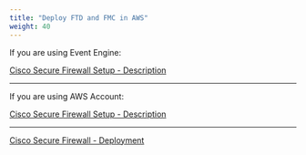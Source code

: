 ```yaml
---
title: "Deploy FTD and FMC in AWS"
weight: 40
---
```


If you are using Event Engine:

[Cisco Secure Firewall Setup - Description](../40_Deploy_FTD_FMC/1_FTD_and_FMC_Event_Engine.md)

---

If you are using AWS Account:

[Cisco Secure Firewall Setup - Description](../40_Deploy_FTD_FMC/2_FTD_and_FMC_AWS_Account.md)

---

[Cisco Secure Firewall - Deployment](../40_Deploy_FTD_FMC/3_Deployment.md)